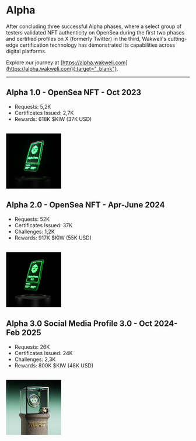# Alpha

After concluding three successful Alpha phases, where a select group of testers validated NFT authenticity on OpenSea during the first two phases and certified profiles on X (formerly Twitter) in the third, Wakweli's cutting-edge certification technology has demonstrated its capabilities across digital platforms.

Explore our journey at [https://alpha.wakweli.com](https://alpha.wakweli.com){:target="_blank"}.

___

## Alpha 1.0 - OpenSea NFT - Oct 2023

- Requests: 5,2K
- Certificates Issued: 2,7K
- Rewards: 618K $KIW (37K USD)

<br /><img src="../assets/alpha1.png" alt="Waku" width="30%" />

## Alpha 2.0 - OpenSea NFT - Apr-June 2024
- Requests: 52K
- Certificates Issued: 37K
- Challenges: 1,2K
- Rewards: 917K $KIW (55K USD)

<br /><img src="../assets/alpha2.png" alt="Waku" width="30%" />

## Alpha 3.0 Social Media Profile 3.0 - Oct 2024-Feb 2025

- Requests: 26K
- Certificates Issued: 24K
- Challenges: 2,3K
- Rewards: 800K $KIW (48K USD)

<br /><img src="../assets/alpha3.png" alt="Waku" width="30%" />
